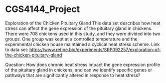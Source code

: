 # CGS4144_Project

 Exploration of the Chicken Pituitary Gland
 This data set describes how heat stress can affect the gene expression of the pituitary gland in chickens. There were 708 chickens used in this study, and they were divided into two groups. One group was kept at a controlled temperature and the experimental chicken house maintained a cyclical heat stress scheme. 
 Link to data set: https://www.refine.bio/experiments/SRP092257/exploration-of-the-chicken-pituitary-gland 

Question: How does chronic heat stress impact the gene expression profile of the pituitary gland in chickens, and can we identify specific genes or pathways that are significantly altered in response to heat stress?

